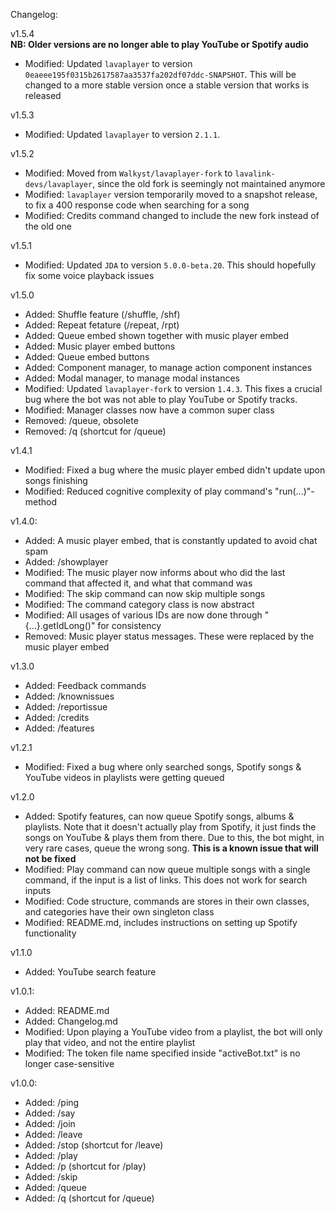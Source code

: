 Changelog:

v1.5.4
<br/>**NB: Older versions are no longer able to play YouTube or Spotify audio**
- Modified: Updated `lavaplayer` to version `0eaeee195f0315b2617587aa3537fa202df07ddc-SNAPSHOT`.
  This will be changed to a more stable version once a stable version that works is released

v1.5.3
- Modified: Updated `lavaplayer` to version `2.1.1`.

v1.5.2
- Modified: Moved from `Walkyst/lavaplayer-fork` to `lavalink-devs/lavaplayer`, since the old fork is seemingly not maintained anymore
- Modified: `lavaplayer` version temporarily moved to a snapshot release, to fix a 400 response code when searching for a song
- Modified: Credits command changed to include the new fork instead of the old one

v1.5.1
- Modified: Updated `JDA` to version `5.0.0-beta.20`. This should hopefully fix some voice playback issues

v1.5.0
- Added: Shuffle feature (/shuffle, /shf)
- Added: Repeat fetature (/repeat, /rpt)
- Added: Queue embed shown together with music player embed
- Added: Music player embed buttons
- Added: Queue embed buttons
- Added: Component manager, to manage action component instances
- Added: Modal manager, to manage modal instances
- Modified: Updated `lavaplayer-fork` to version `1.4.3`. This fixes a crucial bug where the bot was not able to play YouTube or Spotify tracks.
- Modified: Manager classes now have a common super class
- Removed: /queue, obsolete
- Removed: /q (shortcut for /queue)

v1.4.1
- Modified: Fixed a bug where the music player embed didn't update upon songs finishing
- Modified: Reduced cognitive complexity of play command's "run(...)"-method

v1.4.0:
- Added: A music player embed, that is constantly updated to avoid chat spam
- Added: /showplayer
- Modified: The music player now informs about who did the last command that affected it, and what that command was
- Modified: The skip command can now skip multiple songs
- Modified: The command category class is now abstract
- Modified: All usages of various IDs are now done through "{...}.getIdLong()" for consistency
- Removed: Music player status messages. These were replaced by the music player embed

v1.3.0
- Added: Feedback commands
- Added: /knownissues
- Added: /reportissue
- Added: /credits
- Added: /features

v1.2.1
- Modified: Fixed a bug where only searched songs, Spotify songs & YouTube videos in playlists were getting queued

v1.2.0
- Added: Spotify features, can now queue Spotify songs, albums & playlists.
  Note that it doesn't actually play from Spotify, it just finds the songs on YouTube & plays them from there.
  Due to this, the bot might, in very rare cases, queue the wrong song. <b>This is a known issue that will not be fixed</b>
- Modified: Play command can now queue multiple songs with a single command, if the input is a list of links.
  This does not work for search inputs
- Modified: Code structure, commands are stores in their own classes, and categories have their own singleton class
- Modified: README.md, includes instructions on setting up Spotify functionality

v1.1.0
- Added: YouTube search feature

v1.0.1:
- Added: README.md
- Added: Changelog.md
- Modified: Upon playing a YouTube video from a playlist, the bot will only play that video, and not the entire playlist
- Modified: The token file name specified inside "activeBot.txt" is no longer case-sensitive

v1.0.0:
- Added: /ping
- Added: /say
- Added: /join
- Added: /leave
- Added: /stop (shortcut for /leave)
- Added: /play
- Added: /p (shortcut for /play)
- Added: /skip
- Added: /queue
- Added: /q (shortcut for /queue)